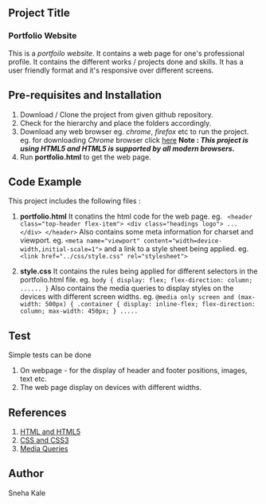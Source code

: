 ## Project Title

### Portfolio Website
 This is a _portfoilo website_. It contains a web page for one's professional profile. It contains the different works / projects done and skills. It has a user friendly format and it's responsive over different screens.
 
## Pre-requisites and Installation
1. Download / Clone the project from given github repository.
2. Check for the hierarchy and place the folders accordingly.
3. Download any web browser eg. _chrome_, _firefox_ etc to run the project.
eg. for downloading _Chrome_ browser click [here](https://www.google.com/chrome/browser/desktop/index.html)
**Note : _This project is using HTML5 and HTML5 is supported by all modern browsers._**
4. Run **portfolio.html** to get the web page.

## Code Example
This project includes the following files :
1) **portfolio.html**
It conatins the html code for the web page.
eg. ` <header class="top-header flex-item">
                <div class="headings logo"> ... </div> </header>`
Also contains some meta information for charset and viewport.
eg. `<meta name="viewport" content="width=device-width,initial-scale=1">`
and a link to a style sheet being applied.
eg. `<link href="../css/style.css" rel="stylesheet">`

2) **style.css**
It contains the rules being applied for different selectors in the portfolio.html file.
eg. `body {
  display: flex;
  flex-direction: column;
  ......
}`
Also contains the media queries to display styles on the devices with different screen widths.
eg. `@media only screen and (max-width: 500px) {
    .container {
        display: inline-flex;
        flex-direction: column;
        max-width: 450px;
    } ..... `

## Test
Simple tests can be done 
1. On webpage - for the display of header and footer positions, images, text etc. 
2. The web page display on devices with different widths.

## References
1. [HTML and HTML5](https://www.w3schools.com/html/html5_intro.asp)
2. [CSS and CSS3](https://www.w3schools.com/css/css_intro.asp)
3. [Media Queries](https://www.w3schools.com/css/css_rwd_mediaqueries.asp)

## Author
Sneha Kale